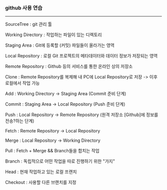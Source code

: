 ### github 사용 연습
---
SourceTree : git 관리 툴

Working Directory : 작업하는 파일이 있는 디렉토리

Staging Area : Git에 등록할 (커밋) 파일들이 올라가는 영역

Local Repository : 로컬 Git 프로젝트의 메타데이터와 데이터 정보가 저장되는 영역

Remote Repository : Github 등의 서비스를 통한 온라인 상의 저장소

Clone : Remote Repository를 복제해 내 PC에 Local Repository로 저장
	-> 이후 로컬에서 작업 가능

Add : Working Directory -> Staging Area (Commit 준비 단계)

Commit : Staging Area -> Local Repository (Push 준비 단계)

Push : Local Repository -> Remote Repository (원격 저장소 [Github]에 정보를 전송?하는 단계)

Fetch : Remote Repository -> Local Repository

Merge : Local Repository -> Working Directory

Pull : Fetch + Merge && Branch들을 합치는 작업

Branch : 독립적으로 어떤 작업을 따로 진행하기 위한 "가지"

Head : 현재 작업하고 있는 로컬 프랜치

Checkout : 사용할 다른 브랜치를 지정
